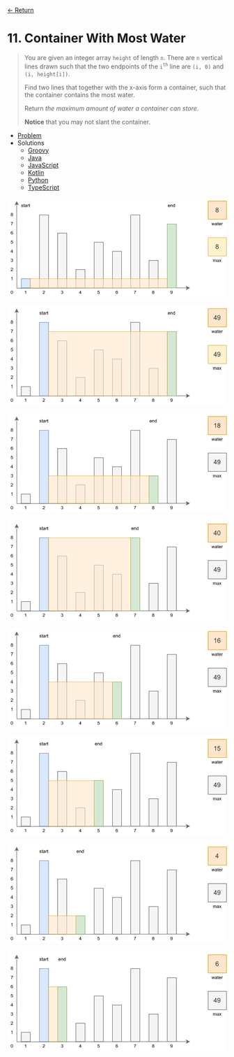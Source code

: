 [&larr; Return](https://hanggrian.github.io/grind-leetcode/)

# 11. Container With Most Water

> You are given an integer array `height` of length `n`. There are `n` vertical
  lines drawn such that the two endpoints of the `i`<sup>`th`</sup> line are
  `(i, 0)` and `(i, height[i])`.
>
> Find two lines that together with the x-axis form a container, such that the
  container contains the most water.
>
> Return *the maximum amount of water a container can store.*
>
> **Notice** that you may not slant the container.

- [Problem](https://leetcode.com/problems/container-with-most-water/)
- Solutions
  - [Groovy](https://github.com/hanggrian/grind-leetcode/blob/main/groovy/src/main/groovy/problems1_100/ContainerWithMostWater.groovy)
  - [Java](https://github.com/hanggrian/grind-leetcode/blob/main/java/src/main/java/problems1_100/ContainerWithMostWater.java)
  - [JavaScript](https://github.com/hanggrian/grind-leetcode/blob/main/javascript/src/problems1_100/container-with-most-water.js)
  - [Kotlin](https://github.com/hanggrian/grind-leetcode/blob/main/kotlin/src/main/kotlin/problems1_100/ContainerWithMostWater.kt)
  - [Python](https://github.com/hanggrian/grind-leetcode/blob/main/python/src/problems1_100/container_with_most_water.py)
  - [TypeScript](https://github.com/hanggrian/grind-leetcode/blob/main/typescript/src/problems1_100/container-with-most-water.ts)

![](https://github.com/hanggrian/grind-leetcode/raw/assets/problems1_100/container-with-most-water1.svg)

![](https://github.com/hanggrian/grind-leetcode/raw/assets/problems1_100/container-with-most-water2.svg)

![](https://github.com/hanggrian/grind-leetcode/raw/assets/problems1_100/container-with-most-water3.svg)

![](https://github.com/hanggrian/grind-leetcode/raw/assets/problems1_100/container-with-most-water4.svg)

![](https://github.com/hanggrian/grind-leetcode/raw/assets/problems1_100/container-with-most-water5.svg)

![](https://github.com/hanggrian/grind-leetcode/raw/assets/problems1_100/container-with-most-water6.svg)

![](https://github.com/hanggrian/grind-leetcode/raw/assets/problems1_100/container-with-most-water7.svg)

![](https://github.com/hanggrian/grind-leetcode/raw/assets/problems1_100/container-with-most-water8.svg)
